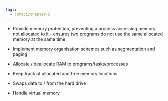 ```yaml
---
tags:
  - comsci/chapter-5
---
```


- Provide memory protection, preventing a process accessing memory not allocated to it - ensures two programs do not use the same allocated memory at the same time
    
- Implement memory organisation schemes such as segmentation and paging
    
- Allocate / deallocate RAM to programs/tasks/processes
    
- Keep track of allocated and free memory locations  
    
- Swaps data to / from the hard drive 
    
- Handle virtual memory

